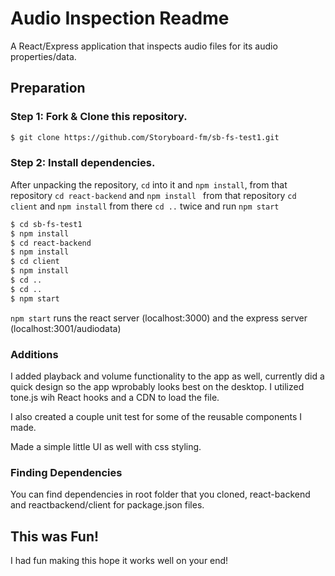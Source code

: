 # Audio Inspection Readme

A React/Express application that inspects audio files for its audio properties/data.

## Preparation

### Step 1: Fork & Clone this repository.

```sh
$ git clone https://github.com/Storyboard-fm/sb-fs-test1.git
```

### Step 2: Install dependencies.

After unpacking the repository, `cd` into it and `npm install`,
from that repository `cd react-backend` and `npm install `
from that repository `cd client` and `npm install`
from there `cd ..` twice and run `npm start` 

```sh
$ cd sb-fs-test1
$ npm install
$ cd react-backend
$ npm install
$ cd client
$ npm install
$ cd ..
$ cd ..
$ npm start
```

`npm start` runs the react server (localhost:3000) and the express server (localhost:3001/audiodata)

### Additions

I added playback and volume functionality to the app as well, currently did a quick design so the app wprobably looks best on the desktop. I utilized tone.js wih React hooks and a CDN to load the file.

I also created a couple unit test for some of the reusable components I made.

Made a simple little UI as well with css styling.
### Finding Dependencies

You can find dependencies in root folder that you cloned, react-backend and reactbackend/client for package.json files.
## This was Fun!

I had fun making this hope it works well on your end!
